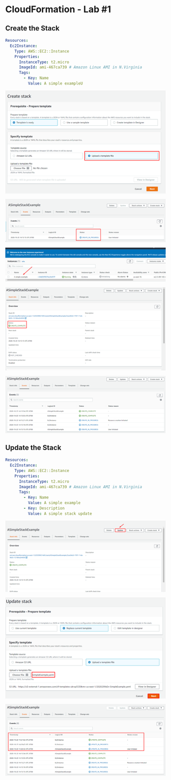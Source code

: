 # CloudFormation - Lab #1

## Create the Stack

```yaml
Resources:
  Ec2Instance:
    Type: AWS::EC2::Instance
    Properties:
      InstanceType: t2.micro
      ImageId: ami-467ca739 # Amazon Linux AMI in N.Virginia
      Tags:
        - Key: Name
          Value: A simple exampleU
```

![](<../.gitbook/assets/image (6) (1) (1).png>)

![](<../.gitbook/assets/image (10).png>)

![](<../.gitbook/assets/image (8) (1) (1).png>)

![](<../.gitbook/assets/image (2) (1).png>)

![](<../.gitbook/assets/image (13).png>)



## Update the Stack

```yaml
Resources:
  Ec2Instance:
    Type: AWS::EC2::Instance
    Properties:
      InstanceType: t2.micro
      ImageId: ami-467ca739 # Amazon Linux AMI in N.Virginia
      Tags:
        - Key: Name
          Value: A simple example
        - Key: Description
          Value: A simple stack update
```

![](<../.gitbook/assets/image (1) (1).png>)

![](<../.gitbook/assets/image (5).png>)

![](<../.gitbook/assets/image (3).png>)
